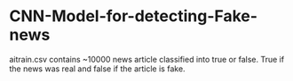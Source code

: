 # CNN-Model-for-detecting-Fake-news

aitrain.csv contains ~10000 news article classified into true or false. True if the news was real and false if the article is fake. 

